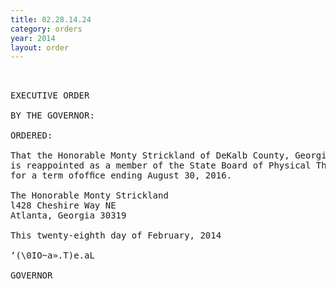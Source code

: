 ```yaml
---
title: 02.28.14.24
category: orders
year: 2014
layout: order
---
```


<pre> 

EXECUTIVE ORDER

BY THE GOVERNOR:

ORDERED:

That the Honorable Monty Strickland of DeKalb County, Georgia,
is reappointed as a member of the State Board of Physical Therapy,
for a term ofofﬁce ending August 30, 2016.

The Honorable Monty Strickland
l428 Cheshire Way NE
Atlanta, Georgia 30319

This twenty-eighth day of February, 2014

‘(\0IO~a».T)e.aL

GOVERNOR

</pre>
